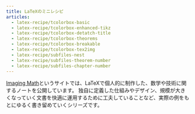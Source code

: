 ```yaml
---
title: LaTeXのミニレシピ
articles:
  - latex-recipe/tcolorbox-basic
  - latex-recipe/tcolorbox-enhanced-tikz
  - latex-recipe/tcolorbox-detatch-title
  - latex-recipe/tcolorbox-theorems
  - latex-recipe/tcolorbox-breakable
  - latex-recipe/tcolorbox-tex2img
  - latex-recipe/subfiles-nest
  - latex-recipe/subfiles-theorem-number
  - latex-recipe/subfiles-chapter-number
---
```


[Imaging Math](https://tomixyz-latex-notes.pages.dev/)というサイトでは、LaTeXで個人的に制作した、数学や技術に関するノートを公開しています。
独自に定義した仕組みやデザイン、規模が大きくなっていく文書を快適に運用するために工夫していることなど、実際の例をもとにゆるく書き留めていくシリーズです。
